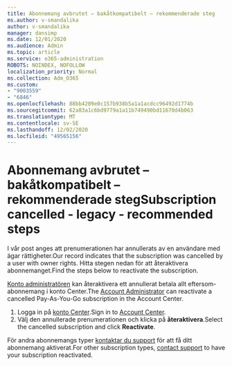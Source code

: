 ```yaml
---
title: Abonnemang avbrutet – bakåtkompatibelt – rekommenderade steg
ms.author: v-smandalika
author: v-smandalika
manager: dansimp
ms.date: 12/01/2020
ms.audience: Admin
ms.topic: article
ms.service: o365-administration
ROBOTS: NOINDEX, NOFOLLOW
localization_priority: Normal
ms.collection: Adm_O365
ms.custom:
- "9003559"
- "6846"
ms.openlocfilehash: 88bb4209e0c157b938b5a1a1acdcc96492d1774b
ms.sourcegitcommit: 62a83a1c6bd9779a1a11b749490bd11670d4b063
ms.translationtype: MT
ms.contentlocale: sv-SE
ms.lasthandoff: 12/02/2020
ms.locfileid: "49565156"
---
```

# <a name="subscription-cancelled---legacy---recommended-steps"></a><span data-ttu-id="a84ae-102">Abonnemang avbrutet – bakåtkompatibelt – rekommenderade steg</span><span class="sxs-lookup"><span data-stu-id="a84ae-102">Subscription cancelled - legacy - recommended steps</span></span>

<span data-ttu-id="a84ae-103">I vår post anges att prenumerationen har annullerats av en användare med ägar rättigheter.</span><span class="sxs-lookup"><span data-stu-id="a84ae-103">Our record indicates that the subscription was cancelled by a user with owner rights.</span></span> <span data-ttu-id="a84ae-104">Hitta stegen nedan för att återaktivera abonnemanget.</span><span class="sxs-lookup"><span data-stu-id="a84ae-104">Find the steps below to reactivate the subscription.</span></span>

<span data-ttu-id="a84ae-105">[Konto administratören](https://docs.microsoft.com/azure/cost-management-billing/manage/billing-subscription-transfer?WT.mc_id=Portal-Microsoft_Azure_Support#whoisaa) kan återaktivera ett annullerat betala allt eftersom-abonnemang i konto Center.</span><span class="sxs-lookup"><span data-stu-id="a84ae-105">The [Account Administrator](https://docs.microsoft.com/azure/cost-management-billing/manage/billing-subscription-transfer?WT.mc_id=Portal-Microsoft_Azure_Support#whoisaa) can reactivate a cancelled Pay-As-You-Go subscription in the Account Center.</span></span>

1. <span data-ttu-id="a84ae-106">Logga in på [konto Center](https://account.azure.com/Subscriptions).</span><span class="sxs-lookup"><span data-stu-id="a84ae-106">Sign in to [Account Center](https://account.azure.com/Subscriptions).</span></span>
2. <span data-ttu-id="a84ae-107">Välj den annullerade prenumerationen och klicka på **återaktivera**.</span><span class="sxs-lookup"><span data-stu-id="a84ae-107">Select the cancelled subscription and click **Reactivate**.</span></span>

<span data-ttu-id="a84ae-108">För andra abonnemangs typer [kontaktar du support](https://ms.portal.azure.com/#blade/Microsoft_Azure_Support/HelpAndSupportBlade/overview) för att få ditt abonnemang aktiverat.</span><span class="sxs-lookup"><span data-stu-id="a84ae-108">For other subscription types, [contact support](https://ms.portal.azure.com/#blade/Microsoft_Azure_Support/HelpAndSupportBlade/overview) to have your subscription reactivated.</span></span>
